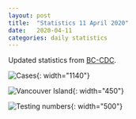 ```yaml
---
layout: post
title:  "Statistics 11 April 2020"
date:   2020-04-11
categories: daily statistics
---
```


Updated statistics from [BC-CDC](http://www.bccdc.ca/health-info/diseases-conditions/covid-19/case-counts-press-statements).

![Cases](/covid19BCStats/images/2020-04-11-Cases.png){: width="1140"}

![Vancouver Island](/covid19BCStats/images/2020-04-11-VancouverIsland.png){: width="450"}

![Testing numbers](/covid19BCStats/images/2020-04-11-TestingRate.png){: width="500"}
